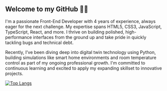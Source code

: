 ## Welcome to my GitHub 🤜🏼

I'm a passionate Front-End Developer with 4 years of experience, always eager for the next challenge. My expertise spans HTML5, CSS3, JavaScript, TypeScript, React, and more. I thrive on building polished, high-performance interfaces from the ground up and take pride in quickly tackling bugs and technical debt.

Recently, I've been diving deep into digital twin technology using Python, building simulations like smart home environments and room temperature control as part of my ongoing professional growth. I'm committed to continuous learning and excited to apply my expanding skillset to innovative projects.

[![Top Langs](https://github-readme-stats.vercel.app/api/top-langs/?username=avalos010&langs_count=5&theme=radical)](https://github.com/avalos010/github-readme-stats)
